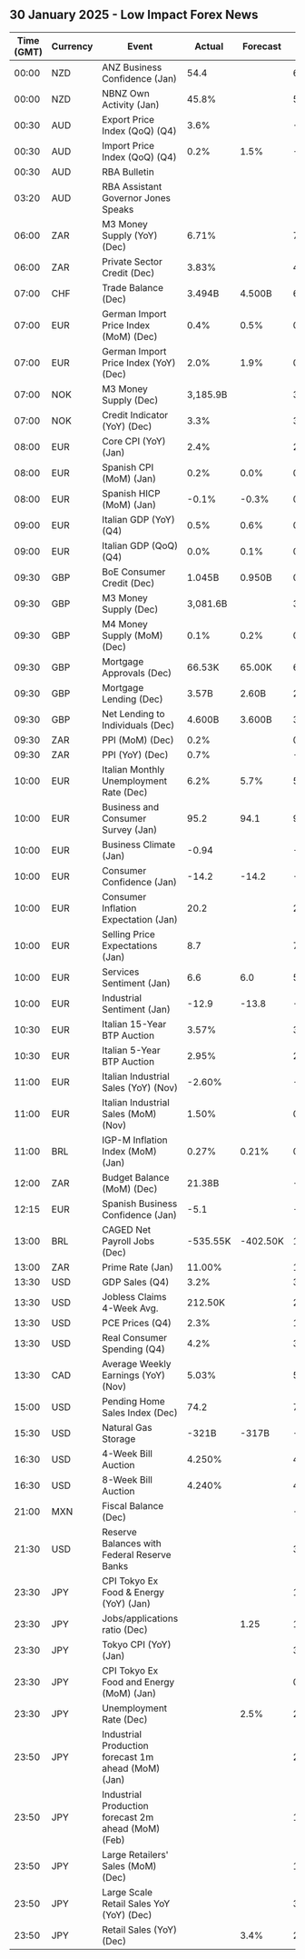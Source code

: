 ## 30 January 2025 - Low Impact Forex News

| Time (GMT) | Currency | Event | Actual | Forecast | Previous |
|------|----------|-------|--------|----------|----------|
| 00:00 | NZD | ANZ Business Confidence (Jan) | 54.4 |  | 62.3 |
| 00:00 | NZD | NBNZ Own Activity (Jan) | 45.8% |  | 50.3% |
| 00:30 | AUD | Export Price Index (QoQ) (Q4) | 3.6% |  | -4.3% |
| 00:30 | AUD | Import Price Index (QoQ) (Q4) | 0.2% | 1.5% | -1.4% |
| 00:30 | AUD | RBA Bulletin |  |  |  |
| 03:20 | AUD | RBA Assistant Governor Jones Speaks |  |  |  |
| 06:00 | ZAR | M3 Money Supply (YoY) (Dec) | 6.71% |  | 7.77% |
| 06:00 | ZAR | Private Sector Credit (Dec) | 3.83% |  | 4.16% |
| 07:00 | CHF | Trade Balance (Dec) | 3.494B | 4.500B | 6.111B |
| 07:00 | EUR | German Import Price Index (MoM) (Dec) | 0.4% | 0.5% | 0.9% |
| 07:00 | EUR | German Import Price Index (YoY) (Dec) | 2.0% | 1.9% | 0.6% |
| 07:00 | NOK | M3 Money Supply (Dec) | 3,185.9B |  | 3,267.0B |
| 07:00 | NOK | Credit Indicator (YoY) (Dec) | 3.3% |  | 3.6% |
| 08:00 | EUR | Core CPI (YoY) (Jan) | 2.4% |  | 2.6% |
| 08:00 | EUR | Spanish CPI (MoM) (Jan) | 0.2% | 0.0% | 0.5% |
| 08:00 | EUR | Spanish HICP (MoM) (Jan) | -0.1% | -0.3% | 0.4% |
| 09:00 | EUR | Italian GDP (YoY) (Q4) | 0.5% | 0.6% | 0.4% |
| 09:00 | EUR | Italian GDP (QoQ) (Q4) | 0.0% | 0.1% | 0.0% |
| 09:30 | GBP | BoE Consumer Credit (Dec) | 1.045B | 0.950B | 0.905B |
| 09:30 | GBP | M3 Money Supply (Dec) | 3,081.6B |  | 3,078.0B |
| 09:30 | GBP | M4 Money Supply (MoM) (Dec) | 0.1% | 0.2% | 0.0% |
| 09:30 | GBP | Mortgage Approvals (Dec) | 66.53K | 65.00K | 66.06K |
| 09:30 | GBP | Mortgage Lending (Dec) | 3.57B | 2.60B | 2.55B |
| 09:30 | GBP | Net Lending to Individuals (Dec) | 4.600B | 3.600B | 3.400B |
| 09:30 | ZAR | PPI (MoM) (Dec) | 0.2% |  | 0.0% |
| 09:30 | ZAR | PPI (YoY) (Dec) | 0.7% |  | -0.1% |
| 10:00 | EUR | Italian Monthly Unemployment Rate (Dec) | 6.2% | 5.7% | 5.9% |
| 10:00 | EUR | Business and Consumer Survey (Jan) | 95.2 | 94.1 | 93.7 |
| 10:00 | EUR | Business Climate (Jan) | -0.94 |  | -0.91 |
| 10:00 | EUR | Consumer Confidence (Jan) | -14.2 | -14.2 | -14.5 |
| 10:00 | EUR | Consumer Inflation Expectation (Jan) | 20.2 |  | 21.2 |
| 10:00 | EUR | Selling Price Expectations (Jan) | 8.7 |  | 7.5 |
| 10:00 | EUR | Services Sentiment (Jan) | 6.6 | 6.0 | 5.7 |
| 10:00 | EUR | Industrial Sentiment (Jan) | -12.9 | -13.8 | -14.1 |
| 10:30 | EUR | Italian 15-Year BTP Auction | 3.57% |  | 3.19% |
| 10:30 | EUR | Italian 5-Year BTP Auction | 2.95% |  | 2.79% |
| 11:00 | EUR | Italian Industrial Sales (YoY) (Nov) | -2.60% |  | -5.10% |
| 11:00 | EUR | Italian Industrial Sales (MoM) (Nov) | 1.50% |  | 0.60% |
| 11:00 | BRL | IGP-M Inflation Index (MoM) (Jan) | 0.27% | 0.21% | 0.94% |
| 12:00 | ZAR | Budget Balance (MoM) (Dec) | 21.38B |  | -4.46B |
| 12:15 | EUR | Spanish Business Confidence (Jan) | -5.1 |  | -4.5 |
| 13:00 | BRL | CAGED Net Payroll Jobs (Dec) | -535.55K | -402.50K | 106.63K |
| 13:00 | ZAR | Prime Rate (Jan) | 11.00% |  | 11.25% |
| 13:30 | USD | GDP Sales (Q4) | 3.2% |  | 3.3% |
| 13:30 | USD | Jobless Claims 4-Week Avg. | 212.50K |  | 213.50K |
| 13:30 | USD | PCE Prices (Q4) | 2.3% |  | 1.5% |
| 13:30 | USD | Real Consumer Spending (Q4) | 4.2% |  | 3.7% |
| 13:30 | CAD | Average Weekly Earnings (YoY) (Nov) | 5.03% |  | 5.24% |
| 15:00 | USD | Pending Home Sales Index (Dec) | 74.2 |  | 78.5 |
| 15:30 | USD | Natural Gas Storage | -321B | -317B | -223B |
| 16:30 | USD | 4-Week Bill Auction | 4.250% |  | 4.265% |
| 16:30 | USD | 8-Week Bill Auction | 4.240% |  | 4.250% |
| 21:00 | MXN | Fiscal Balance (Dec) |  |  | -110.23B |
| 21:30 | USD | Reserve Balances with Federal Reserve Banks |  |  | 3.331T |
| 23:30 | JPY | CPI Tokyo Ex Food & Energy (YoY) (Jan) |  |  | 1.1% |
| 23:30 | JPY | Jobs/applications ratio (Dec) |  | 1.25 | 1.25 |
| 23:30 | JPY | Tokyo CPI (YoY) (Jan) |  |  | 3.0% |
| 23:30 | JPY | CPI Tokyo Ex Food and Energy (MoM) (Jan) |  |  | 0.0% |
| 23:30 | JPY | Unemployment Rate (Dec) |  | 2.5% | 2.5% |
| 23:50 | JPY | Industrial Production forecast 1m ahead (MoM) (Jan) |  |  | 2.1% |
| 23:50 | JPY | Industrial Production forecast 2m ahead (MoM) (Feb) |  |  | 1.3% |
| 23:50 | JPY | Large Retailers' Sales (MoM) (Dec) |  |  | 1.8% |
| 23:50 | JPY | Large Scale Retail Sales YoY (YoY) (Dec) |  |  | 3.0% |
| 23:50 | JPY | Retail Sales (YoY) (Dec) |  | 3.4% | 2.8% |
